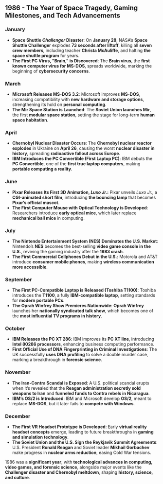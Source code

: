 ## **1986 - The Year of Space Tragedy, Gaming Milestones, and Tech Advancements**  

### **January**  
- **Space Shuttle *Challenger* Disaster**: On **January 28**, NASA’s **Space Shuttle Challenger** explodes **73 seconds after liftoff**, killing all **seven crew members**, including teacher **Christa McAuliffe**, and halting **the space shuttle program** for years.  
- **The First PC Virus, "Brain," is Discovered**: The **Brain virus**, the **first known computer virus for MS-DOS**, spreads worldwide, marking the beginning of **cybersecurity concerns**.  

### **March**  
- **Microsoft Releases MS-DOS 3.2**: Microsoft improves **MS-DOS**, increasing compatibility with **new hardware and storage options**, strengthening its hold on **personal computing**.  
- **The Mir Space Station is Launched**: The **Soviet Union launches Mir**, the first **modular space station**, setting the stage for long-term **human space habitation**.  

### **April**  
- **Chernobyl Nuclear Disaster Occurs**: The **Chernobyl nuclear reactor explodes** in Ukraine on **April 26**, causing the worst **nuclear disaster in history**, spreading **radioactive fallout across Europe**.  
- **IBM Introduces the PC Convertible (First Laptop PC)**: IBM debuts the **PC Convertible**, one of the **first true laptop computers**, making **portable computing a reality**.  

### **June**  
- **Pixar Releases Its First 3D Animation, *Luxo Jr.*:** Pixar unveils *Luxo Jr.*, a **CGI-animated short film**, introducing **the bouncing lamp** that becomes **Pixar’s official mascot**.  
- **The First Computer Mouse with Optical Technology is Developed**: Researchers introduce **early optical mice**, which later replace **mechanical ball mice** in computing.  

### **July**  
- **The Nintendo Entertainment System (NES) Dominates the U.S. Market**: Nintendo’s **NES** becomes the best-selling **video game console in the U.S.**, reviving the gaming industry after the **1983 crash**.  
- **The First Commercial Cellphones Debut in the U.S.**: Motorola and AT&T introduce **consumer mobile phones**, making **wireless communication more accessible**.  

### **September**  
- **The First PC-Compatible Laptop is Released (Toshiba T1100)**: Toshiba introduces the **T1100**, a fully **IBM-compatible laptop**, setting standards for **modern portable PCs**.  
- **The Oprah Winfrey Show Premieres Nationwide**: **Oprah Winfrey** launches her **nationally syndicated talk show**, which becomes one of the **most influential TV programs in history**.  

### **October**  
- **IBM Releases the PC XT 286**: IBM improves its **PC XT line**, introducing **Intel 80286 processors**, enhancing business computing performance.  
- **First Official Use of DNA Fingerprinting in Criminal Investigations**: The UK successfully **uses DNA profiling** to solve a double murder case, marking a breakthrough in **forensic science**.  

### **November**  
- **The Iran-Contra Scandal is Exposed**: A U.S. political scandal erupts when it’s revealed that the **Reagan administration secretly sold weapons to Iran** and **funneled funds to Contra rebels in Nicaragua**.  
- **IBM’s OS/2 is Introduced**: IBM and Microsoft develop **OS/2**, meant to replace **MS-DOS**, but it later fails to **compete with Windows**.  

### **December**  
- **The First VR Headset Prototype is Developed**: Early **virtual reality headset concepts** emerge, leading to future breakthroughs in **gaming and simulation technology**.  
- **The Soviet Union and the U.S. Sign the Reykjavik Summit Agreements**: U.S. President **Ronald Reagan** and Soviet leader **Mikhail Gorbachev** make progress in **nuclear arms reduction**, easing Cold War tensions.  

1986 was a **significant year**, with **technological advances in computing, video games, and forensic science**, alongside major events like the **Challenger disaster and Chernobyl meltdown**, shaping **history, science, and culture**.
